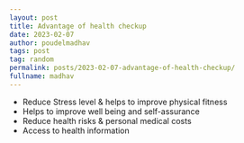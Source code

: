 ```yaml
---
layout: post
title: Advantage of health checkup
date: 2023-02-07
author: poudelmadhav
tags: post
tag: random
permalink: posts/2023-02-07-advantage-of-health-checkup/
fullname: madhav
---
```



- Reduce Stress level & helps to improve physical fitness
- Helps to improve well being and self-assurance 
- Reduce health risks & personal medical costs
- Access to health information

